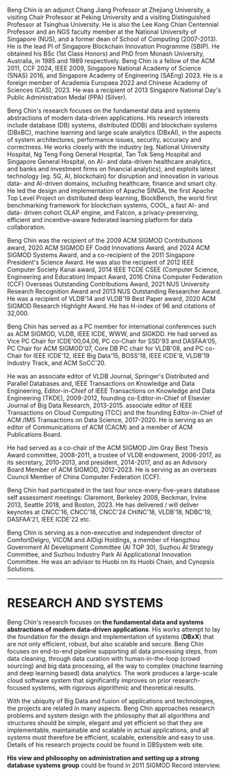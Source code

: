 
Beng Chin is an adjunct Chang Jiang Professor at Zhejiang University, a visiting Chair Professor at Peking University and a visiting Distinguished Professor at Tsinghua University. He is also the Lee Kong Chian Centennial Professor and an NGS faculty member at the National University of Singapore (NUS), and a former dean of School of Computing (2007-2013).  He is the lead PI of Singapore Blockchain Innovation Programme (SBIP). He obtained his BSc (1st Class Honors) and PhD from Monash University, Australia, in 1985 and 1989 respectively. Beng Chin is a fellow of the ACM 2011, CCF 2024, IEEE 2009, Singapore National Academy of Science (SNAS) 2016, and Singapore Academy of Engineering (SAEng) 2023. He is a foreign member of Academia Europaea 2022 and Chinese Academy of Sciences (CAS), 2023. He was a recipient of 2013 Singapore National Day's Public Administration Medal (PPA) (Silver).

Beng Chin's research focuses on the fundamental data and systems abstractions of modern data-driven applications. His research interests include database (DB) systems, distributed (DDB) and blockchain systems (DBxBC), machine learning and large scale analytics (DBxAI), in the aspects of system architectures, performance issues, security, accuracy and correctness. He works closely with the industry (eg. National University Hospital, Ng Teng Fong General Hospital, Tan Tok Seng Hospital and Singapore General Hospital, on AI- and data-driven healthcare analytics, and banks and investment firms on financial analytics), and exploits latest technology (eg. 5G, AI, blockchain) for disruption and innovation in various data- and AI-driven domains, including healthcare, finance and smart city. He led the design and implementation of Apache SINGA, the first Apache Top Level Project on distributed deep learning, BlockBench, the world first benchmarking framework for blockchain systems, COOL, a fast AI- and data- driven cohort OLAP engine, and Falcon, a privacy-preserving, efficient and incentive-aware federated learning platform for data collaboration.

Beng Chin was the recipient of the 2009 ACM SIGMOD Contributions award, 2020 ACM SIGMOD EF Codd Innovations Award, and 2024 ACM SIGMOD Systems Award, and a co-recipient of the 2011 Singapore President's Science Award. He was also the recipient of 2012 IEEE Computer Society Kanai award, 2014 IEEE TCDE CSEE (Computer Science, Engineering and Education) Impact Award, 2016 China Computer Federation (CCF) Overseas Outstanding Contributions Award, 2021 NUS University Research Recognition Award and 2013 NUS Outstanding Researcher Award. He was a recipient of VLDB'14 and VLDB'19 Best Paper award, 2020 ACM SIGMOD Research Highlight Award. He has H-index of 96 and citations of 32,000.

Beng Chin has served as a PC member for international conferences such as ACM SIGMOD, VLDB, IEEE ICDE, WWW, and SIGKDD. He had served as Vice PC Chair for ICDE'00,04,06, PC co-Chair for SSD'93 and DASFAA'05, PC Chair for ACM SIGMOD'07, Core DB PC chair for VLDB'08, and PC co-Chair for IEEE ICDE'12, IEEE Big Data'15, BOSS'18, IEEE ICDE'8, VLDB'19 Industry Track, and ACM SoCC'20.

He was an associate editor of VLDB Journal, Springer's Distributed and Parallel Databases and, IEEE Transactions on Knowledge and Data Engineering, Editor-in-Chief of IEEE Transactions on Knowledge and Data Engineering (TKDE), 2009-2012, founding co-Editor-in-Chief of Elsevier Journal of Big Data Research, 2013-2015. associate editor of IEEE Transactions on Cloud Computing (TCC) and the founding Editor-in-Chief of ACM /IMS Transactions on Data Science, 2017-2020. He is serving as an editor of Communications of ACM (CACM) and a member of ACM Publications Board.

He had served as a co-chair of the ACM SIGMOD Jim Gray Best Thesis Award committee, 2008-2011, a trustee of VLDB endowment, 2006-2017, as its secretary, 2010-2013, and president, 2014-2017, and as an Advisory Board Member of ACM SIGMOD, 2012-2023. He is serving as an overseas Council Member of China Computer Federation (CCF).

Beng Chin had participated in the last four once-every-five-years database self assessment meetings: Claremont, Berkeley 2008, Beckman, Irvine 2013, Seattle 2018, and Boston, 2023. He has delivered / will deliver keynotes at CNCC'16, CNCC'18, CNCC'24 CHINC'18, VLDB'18, NDBC'19, DASFAA'21, IEEE ICDE'22 etc.

Beng Chin is serving as a non-executive and independent director of ComfortDelgro, VICOM and AlDigi Holdings, a member of Hangzhou Government AI Development Committee (AI TOP 30), Suzhou AI Strategy Committee, and Suzhou Industry Park AI Applicational Innovation Committee. He was an advisor to Huobi on its Huobi Chain, and Cynopsis Solutions.

-----------------------------------------

# RESEARCH AND SYSTEMS

Beng Chin's research focuses on **the fundamental data and systems abstractions of modern data-driven applications**. His works attempt to lay the foundation for the design and implementation of systems (**DBxX**) that are not only efficient, robust, but also scalable and secure. Beng Chin focuses on end-to-end pipeline supporting all data processing steps, from data cleaning, through data curation with human-in-the-loop (crowd sourcing) and big data processing, all the way to complex (machine learning and deep learning based) data analytics. The work produces a large-scale cloud software system that significantly improves on prior research-focused systems, with rigorous algorithmic and theoretical results.

With the ubiquity of Big Data and fusion of applications and technologies, the projects are related in many aspects. Beng Chin approaches research problems and system design with the philosophy that all algorithms and structures should be simple, elegant and yet efficient so that they are implementable, maintainable and scalable in actual applications, and all systems must therefore be efficient, scalable, extensible and easy to use. Details of his research projects could be found in DBSystem web site.

**His view and philosophy on administration and setting up a strong database systems group** could be found in 2011 SIGMOD Record interview.